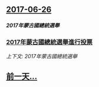 ## [2017-06-26](/news/2017/06/26/index.md)

##### 2017年蒙古國總統選舉
### [2017年蒙古國總統選舉進行投票 ](/news/2017/06/26/2017年蒙古國總統選舉進行投票.md)
_上下文: 2017年蒙古國總統選舉_

## [前一天...](/news/2017/06/25/index.md)


